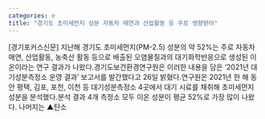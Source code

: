 ```yaml
---
categories: e
title: "경기도 초미세먼지 성분 자동차 매연과 산업활동 등 주로 영향받아"
---
```

[경기포커스신문] 지난해 경기도 초미세먼지(PM-2.5) 성분의 약 52%는 주로 자동차 매연, 산업활동, 농축산 활동 등으로 배출된 오염물질과의 대기화학반응으로 생성된 이온이라는 연구 결과가 나왔다.경기도보건환경연구원은 이러한 내용을 담은 ‘2021년 대기성분측정소 운영 결과’ 보고서를 발간했다고 26일 밝혔다.연구원은 2021년 한 해 동안 평택, 김포, 포천, 이천 등 대기성분측정소 4곳에서 대기 시료를 채취해 초미세먼지 성분을 분석했다.분석 결과 4개 측정소 모두 이온 성분이 평균 52%로 가장 많이 나왔다. 나머지는 ▲탄소